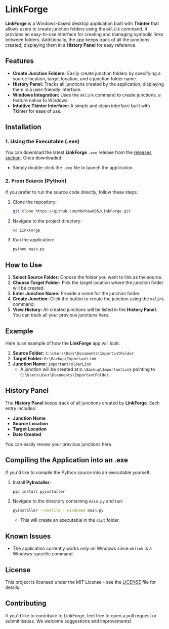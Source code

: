 # LinkForge

**LinkForge** is a Windows-based desktop application built with **Tkinter** that allows users to create junction folders using the `mklink` command. It provides an easy-to-use interface for creating and managing symbolic links between folders. Additionally, the app keeps track of all the junctions created, displaying them in a **History Panel** for easy reference.

## Features
- **Create Junction Folders:** Easily create junction folders by specifying a source location, target location, and a junction folder name.
- **History Panel:** Tracks all junctions created by the application, displaying them in a user-friendly interface.
- **Windows Integration:** Uses the `mklink` command to create junctions, a feature native to Windows.
- **Intuitive Tkinter Interface:** A simple and clean interface built with Tkinter for ease of use.

## Installation

### 1. Using the Executable (.exe)
   You can download the latest **LinkForge** `.exe` release from the [releases section](#). Once downloaded:
   - Simply double-click the `.exe` file to launch the application.
   
### 2. From Source (Python)
   If you prefer to run the source code directly, follow these steps:

   1. Clone the repository:
      ```bash
      git clone https://github.com/Mathew005/LinkForge.git
      ```
   2. Navigate to the project directory:
      ```bash
      cd LinkForge
      ```
   3. Run the application:
      ```bash
      python main.py
      ```

## How to Use

1. **Select Source Folder:** Choose the folder you want to link as the source.
2. **Choose Target Folder:** Pick the target location where the junction folder will be created.
3. **Enter Junction Name:** Provide a name for the junction folder.
4. **Create Junction:** Click the button to create the junction using the `mklink` command.
5. **View History:** All created junctions will be listed in the **History Panel**. You can track all your previous junctions here.

## Example
Here is an example of how the **LinkForge** app will look:
1. **Source Folder:** `C:\Users\User\Documents\ImportantFolder`
2. **Target Folder:** `D:\Backup\ImportantLink`
3. **Junction Name:** `ImportantFolderLink`
   - A junction will be created at `D:\Backup\ImportantLink` pointing to `C:\Users\User\Documents\ImportantFolder`.

## History Panel
The **History Panel** keeps track of all junctions created by **LinkForge**. Each entry includes:
- **Junction Name**
- **Source Location**
- **Target Location**
- **Date Created**

You can easily review your previous junctions here.

## Compiling the Application into an .exe
If you'd like to compile the Python source into an executable yourself:
1. Install **PyInstaller**:
   ```bash
   pip install pyinstaller
   ```
2. Navigate to the directory containing `main.py` and run:
    ```bash
   pyinstaller --onefile --windowed main.py
   ```
   - This will create an executable in the `dist` folder.
## Known Issues
- The application currently works only on Windows since `mklink` is a Windows-specific command.

## License
This project is licensed under the MIT License - see the [LICENSE](https://github.com/Mathew005/LinkForge/blob/main/LICENSE) file for details.

## Contributing
If you'd like to contribute to LinkForge, feel free to open a pull request or submit issues. We welcome suggestions and improvements!
